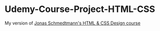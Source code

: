 # Udemy-Course-Project-HTML-CSS
My version of [Jonas Schmedtmann's HTML &amp; CSS Design course](https://www.udemy.com/share/101Wtc2@PUdgV1hdQ1UOdUVCEktOfg==/)
